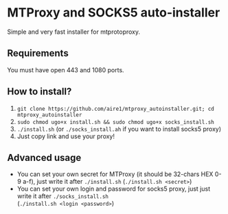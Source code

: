 # MTProxy and SOCKS5 auto-installer #

Simple and very fast installer for mtprotoproxy.

## Requirements ##

You must have open 443 and 1080 ports.

## How to install? ##

1. `git clone https://github.com/aire1/mtproxy_autoinstaller.git; cd mtproxy_autoinstaller`
2. `sudo chmod ugo+x install.sh && sudo chmod ugo+x socks_install.sh`
3. `./install.sh` (or `./socks_install.ah` if you want to install socks5 proxy)
4. Just copy link and use your proxy!

## Advanced usage ##
- You can set your own secret for MTProxy (it should be 32-chars HEX 0-9 a-f), just write it after `./install.sh`
(`./install.sh <secret>`)
- You can set your own login and password for socks5 proxy, just just write it after `./socks_install.sh`          
(`./install.sh <login <password>`)
